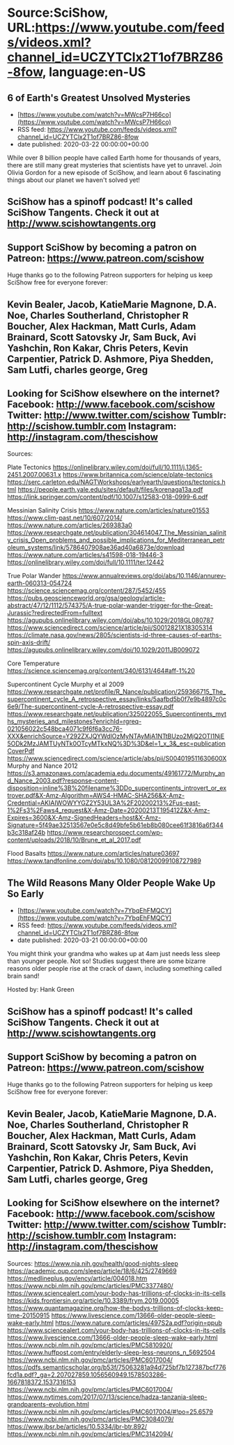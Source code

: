 # Source:SciShow, URL:https://www.youtube.com/feeds/videos.xml?channel_id=UCZYTClx2T1of7BRZ86-8fow, language:en-US

## 6 of Earth's Greatest Unsolved Mysteries
 - [https://www.youtube.com/watch?v=MWcsP7H66co](https://www.youtube.com/watch?v=MWcsP7H66co)
 - RSS feed: https://www.youtube.com/feeds/videos.xml?channel_id=UCZYTClx2T1of7BRZ86-8fow
 - date published: 2020-03-22 00:00:00+00:00

While over 8 billion people have called Earth home for thousands of years, there are still many great mysteries that scientists have yet to unravel. Join Olivia Gordon for a new episode of SciShow, and learn about 6 fascinating things about our planet we haven't solved yet!

SciShow has a spinoff podcast! It's called SciShow Tangents. Check it out at http://www.scishowtangents.org
----------
Support SciShow by becoming a patron on Patreon: https://www.patreon.com/scishow
----------
Huge thanks go to the following Patreon supporters for helping us keep SciShow free for everyone forever:

Kevin Bealer, Jacob, KatieMarie Magnone, D.A. Noe, Charles Southerland, Christopher R Boucher, Alex Hackman, Matt Curls, Adam Brainard, Scott Satovsky Jr, Sam Buck, Avi Yashchin, Ron Kakar, Chris Peters, Kevin Carpentier, Patrick D. Ashmore, Piya Shedden, Sam Lutfi, charles george, Greg
----------
Looking for SciShow elsewhere on the internet?
Facebook: http://www.facebook.com/scishow
Twitter: http://www.twitter.com/scishow
Tumblr: http://scishow.tumblr.com
Instagram: http://instagram.com/thescishow
----------
Sources:

Plate Tectonics
https://onlinelibrary.wiley.com/doi/full/10.1111/j.1365-2451.2007.00631.x
https://www.britannica.com/science/plate-tectonics
https://serc.carleton.edu/NAGTWorkshops/earlyearth/questions/tectonics.html
https://people.earth.yale.edu/sites/default/files/korenaga13a.pdf
https://link.springer.com/content/pdf/10.1007/s12583-018-0999-6.pdf

Messinian Salinity Crisis
https://www.nature.com/articles/nature01553
https://www.clim-past.net/10/607/2014/
https://www.nature.com/articles/269383a0
https://www.researchgate.net/publication/304614047_The_Messinian_salinity_crisis_Open_problems_and_possible_implications_for_Mediterranean_petroleum_systems/link/5786407908ae36ad40a6873e/download
https://www.nature.com/articles/s41598-018-19446-3
https://onlinelibrary.wiley.com/doi/full/10.1111/ter.12442

True Polar Wander
https://www.annualreviews.org/doi/abs/10.1146/annurev-earth-060313-054724
https://science.sciencemag.org/content/287/5452/455
https://pubs.geoscienceworld.org/gsa/geology/article-abstract/47/12/1112/574375/A-true-polar-wander-trigger-for-the-Great-Jurassic?redirectedFrom=fulltext
https://agupubs.onlinelibrary.wiley.com/doi/abs/10.1029/2018GL080787
 https://www.sciencedirect.com/science/article/pii/S0012821X18305314
https://climate.nasa.gov/news/2805/scientists-id-three-causes-of-earths-spin-axis-drift/
https://agupubs.onlinelibrary.wiley.com/doi/10.1029/2011JB009072

Core Temperature
https://science.sciencemag.org/content/340/6131/464#aff-1%20

Supercontinent Cycle
Murphy et al 2009
https://www.researchgate.net/profile/R_Nance/publication/259366715_The_supercontinent_cycle_A_retrospective_essay/links/5aafbd5b0f7e9b4897c0c6e9/The-supercontinent-cycle-A-retrospective-essay.pdf
https://www.researchgate.net/publication/325022055_Supercontinents_myths_mysteries_and_milestones?enrichId=rgreq-021056022c548bca4071c9f6f6a3cc76-XXX&enrichSource=Y292ZXJQYWdlOzMyNTAyMjA1NTtBUzo2MjQ2OTI1NjE5ODk2MzJAMTUyNTk0OTcyMTkxNQ%3D%3D&el=1_x_3&_esc=publicationCoverPdf
https://www.sciencedirect.com/science/article/abs/pii/S004019511630600X
Murphy and Nance 2012 https://s3.amazonaws.com/academia.edu.documents/49161772/Murphy_and_Nance_2003.pdf?response-content-disposition=inline%3B%20filename%3DDo_supercontinents_introvert_or_extrover.pdf&X-Amz-Algorithm=AWS4-HMAC-SHA256&X-Amz-Credential=AKIAIWOWYYGZ2Y53UL3A%2F20200213%2Fus-east-1%2Fs3%2Faws4_request&X-Amz-Date=20200213T195412Z&X-Amz-Expires=3600&X-Amz-SignedHeaders=host&X-Amz-Signature=5f49ae32513567e0e5c8d49bfe5b61eb8b080cee61f3816a6f344b3c318af24b
https://www.researchprospect.com/wp-content/uploads/2018/10/Brune_et_al_2017.pdf

Flood Basalts
https://www.nature.com/articles/nature03697
https://www.tandfonline.com/doi/abs/10.1080/08120099108727989

## The Wild Reasons Many Older People Wake Up So Early
 - [https://www.youtube.com/watch?v=7YbqEhFMQCY](https://www.youtube.com/watch?v=7YbqEhFMQCY)
 - RSS feed: https://www.youtube.com/feeds/videos.xml?channel_id=UCZYTClx2T1of7BRZ86-8fow
 - date published: 2020-03-21 00:00:00+00:00

You might think your grandma who wakes up at 4am just needs less sleep than younger people. Not so! Studies suggest there are some bizarre reasons older people rise at the crack of dawn, including something called brain sand!

Hosted by: Hank Green

SciShow has a spinoff podcast! It's called SciShow Tangents. Check it out at http://www.scishowtangents.org
----------
Support SciShow by becoming a patron on Patreon: https://www.patreon.com/scishow
----------
Huge thanks go to the following Patreon supporters for helping us keep SciShow free for everyone forever:

Kevin Bealer, Jacob, KatieMarie Magnone, D.A. Noe, Charles Southerland, Christopher R Boucher, Alex Hackman, Matt Curls, Adam Brainard, Scott Satovsky Jr, Sam Buck, Avi Yashchin, Ron Kakar, Chris Peters, Kevin Carpentier, Patrick D. Ashmore, Piya Shedden, Sam Lutfi, charles george, Greg
----------
Looking for SciShow elsewhere on the internet?
Facebook: http://www.facebook.com/scishow
Twitter: http://www.twitter.com/scishow
Tumblr: http://scishow.tumblr.com
Instagram: http://instagram.com/thescishow
----------
Sources:
https://www.nia.nih.gov/health/good-nights-sleep
https://academic.oup.com/sleep/article/18/6/425/2749669
https://medlineplus.gov/ency/article/004018.htm
https://www.ncbi.nlm.nih.gov/pmc/articles/PMC3377480/
https://www.sciencealert.com/your-body-has-trillions-of-clocks-in-its-cells
https://kids.frontiersin.org/article/10.3389/frym.2019.00005
https://www.quantamagazine.org/how-the-bodys-trillions-of-clocks-keep-time-20150915
https://www.livescience.com/13666-older-people-sleep-wake-early.html
https://www.nature.com/articles/497S2a.pdf?origin=ppub
https://www.sciencealert.com/your-body-has-trillions-of-clocks-in-its-cells
https://www.livescience.com/13666-older-people-sleep-wake-early.html
https://www.ncbi.nlm.nih.gov/pmc/articles/PMC5810920/
https://www.huffpost.com/entry/elderly-sleep-less-neurons_n_5692504
https://www.ncbi.nlm.nih.gov/pmc/articles/PMC6017004/
https://pdfs.semanticscholar.org/b53f/75063281a94d725bf7b127387bcf776fcd1a.pdf?_ga=2.207027859.1056560949.1578503286-1667818372.1537316153
https://www.ncbi.nlm.nih.gov/pmc/articles/PMC6017004/
https://www.nytimes.com/2017/07/13/science/hadza-tanzania-sleep-grandparents-evolution.html
https://www.ncbi.nlm.nih.gov/pmc/articles/PMC6017004/#!po=25.6579
https://www.ncbi.nlm.nih.gov/pmc/articles/PMC3084079/
https://www.jbsr.be/articles/10.5334/jbr-btr.892/
https://www.ncbi.nlm.nih.gov/pmc/articles/PMC3142094/

